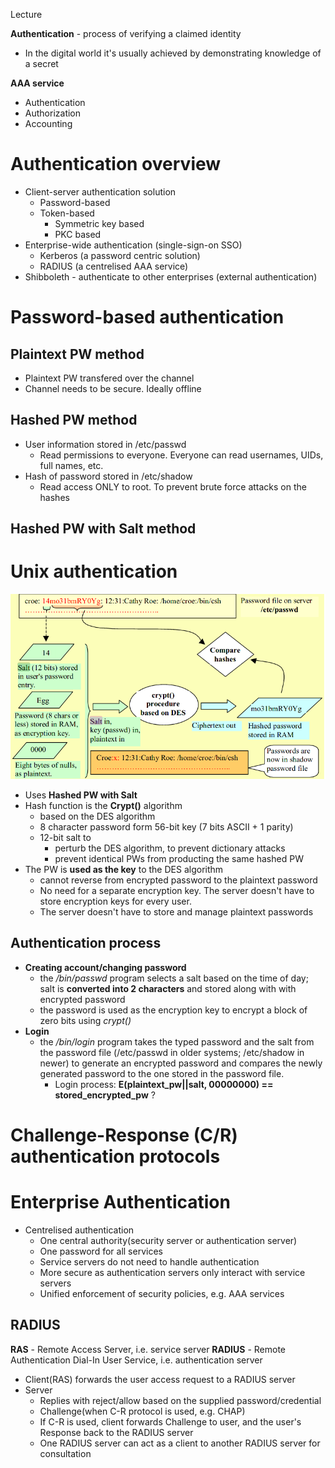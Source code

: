 Lecture

**Authentication** - process of verifying a claimed identity
- In the digital world it's usually achieved by demonstrating knowledge of a secret

**AAA service**
- Authentication
- Authorization
- Accounting

# Authentication overview
- Client-server authentication solution
	- Password-based
	- Token-based
		- Symmetric key based
		- PKC based
- Enterprise-wide authentication (single-sign-on SSO)
	- Kerberos (a password centric solution)
	- RADIUS (a centrelised AAA service)
- Shibboleth - authenticate to other enterprises (external authentication)
# Password-based authentication
## Plaintext PW method
- Plaintext PW transfered over the channel
- Channel needs to be secure. Ideally offline
## Hashed PW method
- User information stored in /etc/passwd
	- Read permissions to everyone. Everyone can read usernames, UIDs, full names, etc. 
- Hash of password stored in /etc/shadow
	- Read access ONLY to root. To prevent brute force attacks on the hashes
## Hashed PW with Salt method

# Unix authentication
![a6862c3fc7155eb3a708c51b6bd43128.png](../_resources/175f7b9b1b594600a7c2aad2b4edd53f.png)
- Uses **Hashed PW with Salt**
- Hash function is the **Crypt()** algorithm
	- based on the DES algorithm
	- 8 character password form 56-bit key (7 bits ASCII + 1 parity)
	- 12-bit salt to
		- perturb the DES algorithm, to prevent dictionary attacks
		- prevent identical PWs from producting the same hashed PW
- The PW is **used as the key** to the DES algorithm
	- cannot reverse from encrypted password to the plaintext password
	- No need for a separate encryption key. The server doesn't have to store encryption keys for every user.
	- The server doesn't have to store and manage plaintext passwords
## Authentication process
- **Creating account/changing password**
	- the */bin/passwd* program selects a salt based on the time of day; salt is **converted into 2 characters** and stored along with with encrypted password
	- the password is used as the encryption key to encrypt a block of zero bits using *crypt()*
- **Login**
	- the */bin/login* program takes the typed password and the salt from the password file (/etc/passwd in older systems; /etc/shadow in newer) to generate an encrypted password and compares the newly generated password to the one stored in the password file. 
		- Login process: **E(plaintext_pw||salt, 00000000) == stored_encrypted_pw** ?
# Challenge-Response (C/R) authentication protocols
# Enterprise Authentication
- Centrelised authentication
	- One central authority(security server or authentication server)
	- One password for all services 
	- Service servers do not need to handle authentication
	- More secure as authentication servers only interact with service servers
	- Unified enforcement of security policies, e.g. AAA services
## RADIUS
**RAS** - Remote Access Server, i.e. service server
**RADIUS** - Remote Authentication Dial-In User Service, i.e. authentication server
- Client(RAS) forwards the user access request to a RADIUS server
- Server
	- Replies with reject/allow based on the supplied password/credential
	- Challenge(when C-R protocol is used, e.g. CHAP)
	- If C-R is used, client forwards Challenge to user, and the user's Response back to the RADIUS server
	- One RADIUS server can act as a client to another RADIUS server for consultation